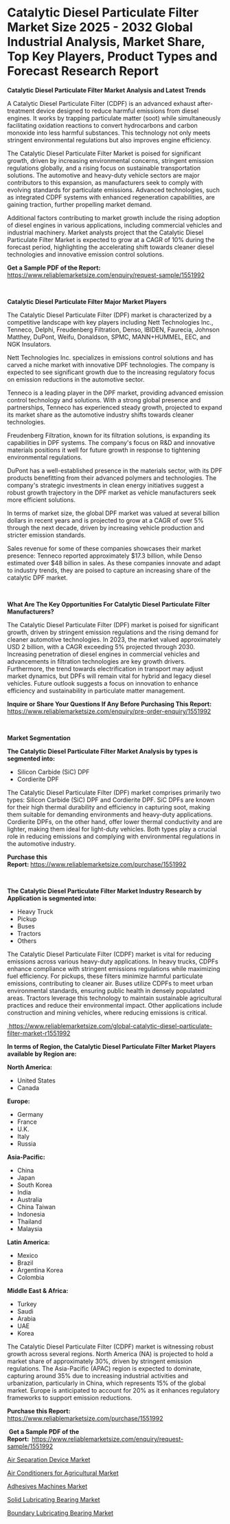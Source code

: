 <p><h1>Catalytic Diesel Particulate Filter Market Size 2025 - 2032 Global Industrial Analysis, Market Share, Top Key Players, Product Types and Forecast Research Report</h1></p><p><strong>Catalytic Diesel Particulate Filter Market Analysis and Latest Trends</strong></p>
<p><p>A Catalytic Diesel Particulate Filter (CDPF) is an advanced exhaust after-treatment device designed to reduce harmful emissions from diesel engines. It works by trapping particulate matter (soot) while simultaneously facilitating oxidation reactions to convert hydrocarbons and carbon monoxide into less harmful substances. This technology not only meets stringent environmental regulations but also improves engine efficiency.</p><p>The Catalytic Diesel Particulate Filter Market is poised for significant growth, driven by increasing environmental concerns, stringent emission regulations globally, and a rising focus on sustainable transportation solutions. The automotive and heavy-duty vehicle sectors are major contributors to this expansion, as manufacturers seek to comply with evolving standards for particulate emissions. Advanced technologies, such as integrated CDPF systems with enhanced regeneration capabilities, are gaining traction, further propelling market demand.</p><p>Additional factors contributing to market growth include the rising adoption of diesel engines in various applications, including commercial vehicles and industrial machinery. Market analysts project that the Catalytic Diesel Particulate Filter Market is expected to grow at a CAGR of 10% during the forecast period, highlighting the accelerating shift towards cleaner diesel technologies and innovative emission control solutions.</p></p>
<p><strong>Get a Sample PDF of the Report:&nbsp;</strong> <a href="https://www.reliablemarketsize.com/enquiry/request-sample/1551992?utm_campaign=1898&utm_medium=2&utm_source=Github&utm_content=ia&utm_term=27022025&utm_id=catalytic-diesel-particulate-filter">https://www.reliablemarketsize.com/enquiry/request-sample/1551992</a></p>
<p>&nbsp;</p>
<p><strong>Catalytic Diesel Particulate Filter Major Market Players</strong></p>
<p><p>The Catalytic Diesel Particulate Filter (DPF) market is characterized by a competitive landscape with key players including Nett Technologies Inc., Tenneco, Delphi, Freudenberg Filtration, Denso, IBIDEN, Faurecia, Johnson Matthey, DuPont, Weifu, Donaldson, SPMC, MANN+HUMMEL, EEC, and NGK Insulators.</p><p>Nett Technologies Inc. specializes in emissions control solutions and has carved a niche market with innovative DPF technologies. The company is expected to see significant growth due to the increasing regulatory focus on emission reductions in the automotive sector.</p><p>Tenneco is a leading player in the DPF market, providing advanced emission control technology and solutions. With a strong global presence and partnerships, Tenneco has experienced steady growth, projected to expand its market share as the automotive industry shifts towards cleaner technologies.</p><p>Freudenberg Filtration, known for its filtration solutions, is expanding its capabilities in DPF systems. The company's focus on R&D and innovative materials positions it well for future growth in response to tightening environmental regulations.</p><p>DuPont has a well-established presence in the materials sector, with its DPF products benefitting from their advanced polymers and technologies. The company's strategic investments in clean energy initiatives suggest a robust growth trajectory in the DPF market as vehicle manufacturers seek more efficient solutions.</p><p>In terms of market size, the global DPF market was valued at several billion dollars in recent years and is projected to grow at a CAGR of over 5% through the next decade, driven by increasing vehicle production and stricter emission standards.</p><p>Sales revenue for some of these companies showcases their market presence: Tenneco reported approximately $17.3 billion, while Denso estimated over $48 billion in sales. As these companies innovate and adapt to industry trends, they are poised to capture an increasing share of the catalytic DPF market.</p></p>
<p>&nbsp;</p>
<p><strong>What Are The Key Opportunities For Catalytic Diesel Particulate Filter Manufacturers?</strong></p>
<p><p>The Catalytic Diesel Particulate Filter (DPF) market is poised for significant growth, driven by stringent emission regulations and the rising demand for cleaner automotive technologies. In 2023, the market valued approximately USD 2 billion, with a CAGR exceeding 5% projected through 2030. Increasing penetration of diesel engines in commercial vehicles and advancements in filtration technologies are key growth drivers. Furthermore, the trend towards electrification in transport may adjust market dynamics, but DPFs will remain vital for hybrid and legacy diesel vehicles. Future outlook suggests a focus on innovation to enhance efficiency and sustainability in particulate matter management.</p></p>
<p><strong>Inquire or Share Your Questions If Any Before Purchasing This Report:</strong> <a href="https://www.reliablemarketsize.com/enquiry/pre-order-enquiry/1551992?utm_campaign=1898&utm_medium=2&utm_source=Github&utm_content=ia&utm_term=27022025&utm_id=catalytic-diesel-particulate-filter">https://www.reliablemarketsize.com/enquiry/pre-order-enquiry/1551992</a></p>
<p>&nbsp;</p>
<p><strong>Market Segmentation</strong></p>
<p><strong>The Catalytic Diesel Particulate Filter Market Analysis by types is segmented into:</strong></p>
<p><ul><li>Silicon Carbide (SiC) DPF</li><li>Cordierite DPF</li></ul></p>
<p><p>The Catalytic Diesel Particulate Filter (DPF) market comprises primarily two types: Silicon Carbide (SiC) DPF and Cordierite DPF. SiC DPFs are known for their high thermal durability and efficiency in capturing soot, making them suitable for demanding environments and heavy-duty applications. Cordierite DPFs, on the other hand, offer lower thermal conductivity and are lighter, making them ideal for light-duty vehicles. Both types play a crucial role in reducing emissions and complying with environmental regulations in the automotive industry.</p></p>
<p><strong>Purchase this Report:&nbsp;</strong><a href="https://www.reliablemarketsize.com/purchase/1551992?utm_campaign=1898&utm_medium=2&utm_source=Github&utm_content=ia&utm_term=27022025&utm_id=catalytic-diesel-particulate-filter">https://www.reliablemarketsize.com/purchase/1551992</a></p>
<p>&nbsp;</p>
<p><strong>The Catalytic Diesel Particulate Filter Market Industry Research by Application is segmented into:</strong></p>
<p><ul><li>Heavy Truck</li><li>Pickup</li><li>Buses</li><li>Tractors</li><li>Others</li></ul></p>
<p><p>The Catalytic Diesel Particulate Filter (CDPF) market is vital for reducing emissions across various heavy-duty applications. In heavy trucks, CDPFs enhance compliance with stringent emissions regulations while maximizing fuel efficiency. For pickups, these filters minimize harmful particulate emissions, contributing to cleaner air. Buses utilize CDPFs to meet urban environmental standards, ensuring public health in densely populated areas. Tractors leverage this technology to maintain sustainable agricultural practices and reduce their environmental impact. Other applications include construction and mining vehicles, where reducing emissions is critical.</p></p>
<p><a href="https://www.reliablemarketsize.com/global-catalytic-diesel-particulate-filter-market-r1551992?utm_campaign=1898&utm_medium=2&utm_source=Github&utm_content=ia&utm_term=27022025&utm_id=catalytic-diesel-particulate-filter">&nbsp;https://www.reliablemarketsize.com/global-catalytic-diesel-particulate-filter-market-r1551992</a></p>
<p><strong>In terms of Region, the Catalytic Diesel Particulate Filter Market Players available by Region are:</strong></p>
<p>
    <p> <strong> North America: </strong>
        <ul>
            <li>United States</li>
            <li>Canada</li>
        </ul>
        </p> 
    <p> <strong> Europe: </strong>
        <ul>
            <li>Germany</li>
            <li>France</li>
            <li>U.K.</li>
            <li>Italy</li>
            <li>Russia</li>
        </ul>
        </p> 
    <p> <strong> Asia-Pacific: </strong>
        <ul>
            <li>China</li>
            <li>Japan</li>
            <li>South Korea</li>
            <li>India</li>
            <li>Australia</li>
            <li>China Taiwan</li>
            <li>Indonesia</li>
            <li>Thailand</li>
            <li>Malaysia</li>
        </ul>
        </p> 
    <p> <strong> Latin America: </strong>
        <ul>
            <li>Mexico</li>
            <li>Brazil</li>
            <li>Argentina Korea</li>
            <li>Colombia</li>
        </ul>
        </p> 
    <p> <strong> Middle East & Africa: </strong>
        <ul>
            <li>Turkey</li>
            <li>Saudi</li>
            <li>Arabia</li>
            <li>UAE</li>
            <li>Korea</li>
        </ul>
    </p>
    </p>
<p><p>The Catalytic Diesel Particulate Filter (CDPF) market is witnessing robust growth across several regions. North America (NA) is projected to hold a market share of approximately 30%, driven by stringent emission regulations. The Asia-Pacific (APAC) region is expected to dominate, capturing around 35% due to increasing industrial activities and urbanization, particularly in China, which represents 15% of the global market. Europe is anticipated to account for 20% as it enhances regulatory frameworks to support emission reductions.</p></p>
<p><strong>Purchase this Report: </strong><a href="https://www.reliablemarketsize.com/purchase/1551992?utm_campaign=1898&utm_medium=2&utm_source=Github&utm_content=ia&utm_term=27022025&utm_id=catalytic-diesel-particulate-filter">https://www.reliablemarketsize.com/purchase/1551992</a></p>
<p>&nbsp;<strong>Get a Sample PDF of the Report:&nbsp;&nbsp;</strong><a href="https://www.reliablemarketsize.com/enquiry/request-sample/1551992?utm_campaign=1898&utm_medium=2&utm_source=Github&utm_content=ia&utm_term=27022025&utm_id=catalytic-diesel-particulate-filter">https://www.reliablemarketsize.com/enquiry/request-sample/1551992</a></p>
<p><strong></strong></p>
<p><p><a href="https://github.com/lillybosakoi/Market-Research-Report-List-1/blob/main/air-separation-device-market.md?utm_campaign=1898&utm_medium=2&utm_source=Github&utm_content=ia&utm_term=27022025&utm_id=catalytic-diesel-particulate-filter">Air Separation Device Market</a></p><p><a href="https://github.com/tsiteymargat/Market-Research-Report-List-1/blob/main/air-conditioners-for-agricultural-market.md?utm_campaign=1898&utm_medium=2&utm_source=Github&utm_content=ia&utm_term=27022025&utm_id=catalytic-diesel-particulate-filter">Air Conditioners for Agricultural Market</a></p><p><a href="https://github.com/joshuagarcia509/Market-Research-Report-List-1/blob/main/adhesives-machines-market.md?utm_campaign=1898&utm_medium=2&utm_source=Github&utm_content=ia&utm_term=27022025&utm_id=catalytic-diesel-particulate-filter">Adhesives Machines Market</a></p><p><a href="https://github.com/siertnamba7u/Market-Research-Report-List-1/blob/main/solid-lubricating-bearing-market.md?utm_campaign=1898&utm_medium=2&utm_source=Github&utm_content=ia&utm_term=27022025&utm_id=catalytic-diesel-particulate-filter">Solid Lubricating Bearing Market</a></p><p><a href="https://github.com/boyertrull4r/Market-Research-Report-List-1/blob/main/boundary-lubricating-bearing-market.md?utm_campaign=1898&utm_medium=2&utm_source=Github&utm_content=ia&utm_term=27022025&utm_id=catalytic-diesel-particulate-filter">Boundary Lubricating Bearing Market</a></p></p>